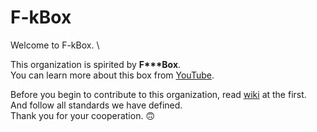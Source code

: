 # F-kBox

Welcome to F-kBox. \

This organization is spirited by **F\*\*\*Box**. \
You can learn more about this box from [YouTube](https://www.youtube.com/watch?v=4v0q4epUu0o).

Before you begin to contribute to this organization, read [wiki](https://github.com/f-kbox/.github/wiki) at the first. \
And follow all standards we have defined. \
Thank you for your cooperation. 🙃
